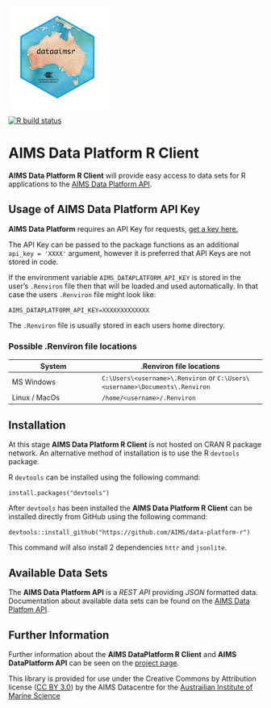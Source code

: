 <!-- README.md is generated from README.Rmd. Please edit that file -->

<img src="man/figures/logo.png" width = 200 alt="dataaimsr Logo"/>

<!-- badges: start -->

[![R build
status](https://github.com/AIMS/data-platform-r/workflows/R-CMD-check/badge.svg)](https://github.com/AIMS/data-platform-r/actions)
<!-- badges: end -->

AIMS Data Platform R Client
===========================

**AIMS Data Platform R Client** will provide easy access to data sets
for R applications to the [AIMS Data Platform
API](https://aims.github.io/data-platform).

Usage of AIMS Data Platform API Key
-----------------------------------

**AIMS Data Platform** requires an API Key for requests, [get a key
here.](https://aims.github.io/data-platform/key-request)

The API Key can be passed to the package functions as an additional
`api_key = 'XXXX'` argument, however it is preferred that API Keys are
not stored in code.

If the environment variable `AIMS_DATAPLATFORM_API_KEY` is stored in the
user’s `.Renviron` file then that will be loaded and used automatically.
In that case the users `.Renviron` file might look like:

    AIMS_DATAPLATFORM_API_KEY=XXXXXXXXXXXXX

The `.Renviron` file is usually stored in each users home directory.

### Possible .Renviron file locations

<table>
<colgroup>
<col style="width: 35%" />
<col style="width: 64%" />
</colgroup>
<thead>
<tr class="header">
<th>System</th>
<th>.Renviron file locations</th>
</tr>
</thead>
<tbody>
<tr class="odd">
<td>MS Windows</td>
<td><code>C:\Users\&lt;username&gt;\.Renviron</code> or <code>C:\Users\&lt;username&gt;\Documents\.Renviron</code></td>
</tr>
<tr class="even">
<td>Linux / MacOs</td>
<td><code>/home/&lt;username&gt;/.Renviron</code></td>
</tr>
</tbody>
</table>

Installation
------------

At this stage **AIMS Data Platform R Client** is not hosted on CRAN R
package network. An alternative method of installation is to use the R
`devtools` package.

R `devtools` can be installed using the following command:

    install.packages("devtools")

After `devtools` has been installed the **AIMS Data Platform R Client**
can be installed directly from GitHub using the following command:

    devtools::install_github("https://github.com/AIMS/data-platform-r")

This command will also install 2 dependencies `httr` and `jsonlite`.

Available Data Sets
-------------------

The **AIMS Data Platform API** is a *REST API* providing *JSON*
formatted data. Documentation about available data sets can be found on
the [AIMS Data Platfom API](https://aims.github.io/data-platform).

Further Information
-------------------

Further information about the **AIMS DataPlatform R Client** and **AIMS
DataPlatform API** can be seen on the [project
page](https://aims.github.io/data-platform-r).

This library is provided for use under the Creative Commons by
Attribution license ([CC BY
3.0](https://creativecommons.org/licenses/by/3.0/au/legalcode)) by the
AIMS Datacentre for the [Austrailian Institute of Marine
Science](https://www.aims.gov.au)
